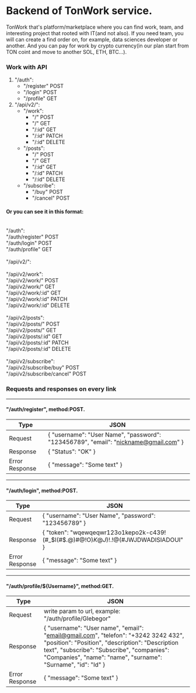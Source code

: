 # Backend of TonWork service.
TonWork that's platform/marketplace where you can find work, team, and interesting project that rooted with IT(and not also).
If you need team, you will can create a find order on, for example, data sciences developer or another. 
And you can pay for work by crypto currency(in our plan start from TON coint and move to another SOL, ETH, BTC...).

<h3>Work with API</h3>

1. "/auth":
      - "/register"   POST
      - "/login"      POST
      - "/profile"    GET
2. "/api/v2/":
      - "/work":
          - "/"       POST
          - "/"       GET
          - "/:id"    GET
          - "/:id"    PATCH
          - "/:id"    DELETE
      - "/posts":
          - "/"       POST
          - "/"       GET
          - "/:id"    GET
          - "/:id"    PATCH
          - "/:id"    DELETE
      - "/subscribe":
          - "/buy"    POST
          - "/cancel" POST
         
<h4>Or you can see it in this format:</h4><br>
"/auth":<br>
"/auth/register"           POST<br>
"/auth/login"              POST<br>
"/auth/profile"            GET<br>
<br>
"/api/v2/":<br>
<br>
"/api/v2/work":<br>
"/api/v2/work/"            POST<br>
"/api/v2/work/"            GET<br>
"/api/v2/work/:id"         GET<br>
"/api/v2/work/:id"         PATCH<br>
"/api/v2/work/:id"         DELETE<br>
<br>
"/api/v2/posts":<br>
"/api/v2/posts/"           POST<br>
"/api/v2/posts/"           GET<br>
"/api/v2/posts/:id"        GET<br>
"/api/v2/posts/:id"        PATCH<br>
"/api/v2/posts/:id"        DELETE<br>
<br>
"/api/v2/subscribe":<br>
"/api/v2/subscribe/buy"    POST<br>
"/api/v2/subscribe/cancel" POST<br>


<h3>Requests and responses on every link</h3>
<hr>
<h4>"/auth/register", method:POST.</h4>

Type | JSON 
--- | ---
Request | { "username": "User Name", "password": "123456789", "email": "nickname@gmail.com" }
Response | { "Status": "OK" } 
Error Response | { "message": "Some text" } 

<hr>
<h4>"/auth/login", method:POST.</h4>

Type | JSON 
--- | ---
Request | { "username": "User Name", "password": "123456789" }
Response | { "token": "wqewqeqwr123o1kepo2k-c439!(#_$I(#$.@)#@!O)$K@J)!$.!@(#JWJDWADISIADOUI" }
Error Response | { "message": "Some text" } 

<hr>
<h4>"/auth/profile/${Username}", method:GET.</h4>

Type | JSON 
--- | ---
Request | write param to url, example: "/auth/profile/Glebegor"
Response | { "username": "User name", "email": "email@gmail.com", "telefon": "+3242 3242 432", "position": "Position", "description": "Description text", "subscribe": "Subscribe", "companies": "Companies", "name": "name", "surname": "Surname", "id": "Id" }
Error Response | { "message": "Some text" } 

